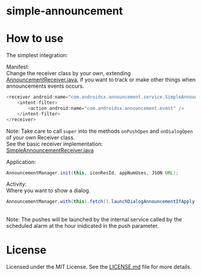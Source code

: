 # simple-announcement

How to use
==========

The simplest integration:

Manifest:<br />
Change the receiver class by your own, extending [AnnouncementReceiver.java](announcement/src/main/java/com/androidsx/announcement/service/AnnouncementReceiver.java), if you want to track or make other things when announcements events occurs.
```java
<receiver android:name="com.androidsx.announcement.service.SimpleAnnouncementReceiver">
    <intent-filter>
        <action android:name="com.androidsx.announcement.event" />
    </intent-filter>
</receiver>
```
Note: Take care to call `super` into the methods `onPushOpen` and `onDialogOpen` of your own Receiver class.
<br />
See the basic receiver implementation:<br />
[SimpleAnnouncementReceiver.java](announcement/src/main/java/com/androidsx/announcement/service/SimpleAnnouncementReceiver.java)

Application:
```java
AnnouncementManager.init(this, iconResId, appNumUses, JSON URL);
```

Activity:<br />
Where you want to show a dialog.
```java
AnnouncementManager.with(this).fetch().launchDialogAnnouncementIfApply(this, getFragmentManager());
```
<br />
Note: The pushes will be launched by the internal service called by the scheduled alarm at the hour inidicated in the push parameter.

License
=======

Licensed under the MIT License. See the [LICENSE.md](LICENSE.md) file for more details.

